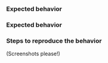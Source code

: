 ### Expected behavior

### Expected behavior


### Steps to reproduce the behavior
  (Screenshots please!)
  
